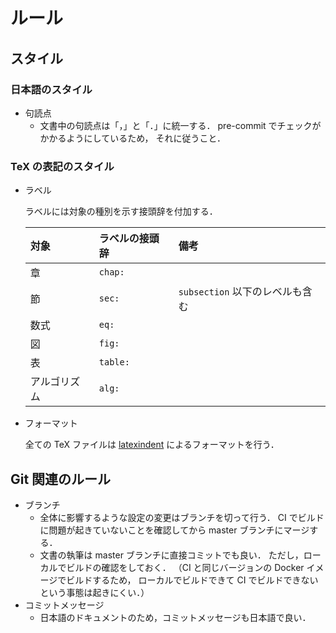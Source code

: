 # ルール

## スタイル

### 日本語のスタイル

- 句読点
  - 文書中の句読点は「，」と「．」に統一する．
    pre-commit でチェックがかかるようにしているため，
    それに従うこと．

### TeX の表記のスタイル

- ラベル

  ラベルには対象の種別を示す接頭辞を付加する．

  | 対象         | ラベルの接頭辞 | 備考                            |
  | :----------- | :------------- | :------------------------------ |
  | 章           | `chap:`        |                                 |
  | 節           | `sec:`         | `subsection` 以下のレベルも含む |
  | 数式         | `eq:`          |                                 |
  | 図           | `fig:`         |                                 |
  | 表           | `table:`       |                                 |
  | アルゴリズム | `alg:`         |                                 |

- フォーマット

  全ての TeX ファイルは
  [latexindent](https://www.ctan.org/pkg/latexindent)
  によるフォーマットを行う．

## Git 関連のルール

- ブランチ
  - 全体に影響するような設定の変更はブランチを切って行う．
    CI でビルドに問題が起きていないことを確認してから
    master ブランチにマージする．
  - 文書の執筆は master ブランチに直接コミットでも良い．
    ただし，ローカルでビルドの確認をしておく．
    （CI と同じバージョンの Docker イメージでビルドするため，
    ローカルでビルドできて CI でビルドできないという事態は起きにくい．）
- コミットメッセージ
  - 日本語のドキュメントのため，コミットメッセージも日本語で良い．
